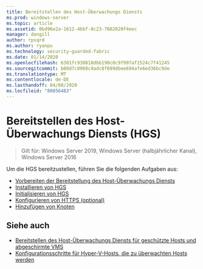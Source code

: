 ```yaml
---
title: Bereitstellen des Host-Überwachungs Diensts
ms.prod: windows-server
ms.topic: article
ms.assetid: 0bd96e2a-1612-4bbf-8c23-7602020f4eec
manager: dongill
author: rpsqrd
ms.author: ryanpu
ms.technology: security-guarded-fabric
ms.date: 01/14/2020
ms.openlocfilehash: 6301fc930818dbb190c0c9f997af1524c7f41245
ms.sourcegitcommit: b00d7c8968c4adc8f699dbee694afe6ed36bc9de
ms.translationtype: MT
ms.contentlocale: de-DE
ms.lasthandoff: 04/08/2020
ms.locfileid: "80856483"
---
```

# <a name="deploy-the-host-guardian-service-hgs"></a>Bereitstellen des Host-Überwachungs Diensts (HGS)

>Gilt für: Windows Server 2019, Windows Server (halbjährlicher Kanal), Windows Server 2016


Um die HGS bereitzustellen, führen Sie die folgenden Aufgaben aus:

- [Vorbereiten der Bereitstellung des Host-Überwachungs Diensts](guarded-fabric-prepare-for-hgs.md)
- [Installieren von HGS](guarded-fabric-choose-where-to-install-hgs.md)
- [Initialisieren von HGS](guarded-fabric-initialize-hgs.md)
- [Konfigurieren von HTTPS (optional)](guarded-fabric-configure-hgs-https.md)
- [Hinzufügen von Knoten](guarded-fabric-configure-additional-hgs-nodes.md)

## <a name="see-also"></a>Siehe auch

- [Bereitstellen des Host-Überwachungs Diensts für geschützte Hosts und abgeschirmte VMS](guarded-fabric-deploying-hgs-overview.md)
- [Konfigurationsschritte für Hyper-V-Hosts, die zu überwachten Hosts werden](guarded-fabric-configure-hgs-with-authorized-hyper-v-hosts.md)
